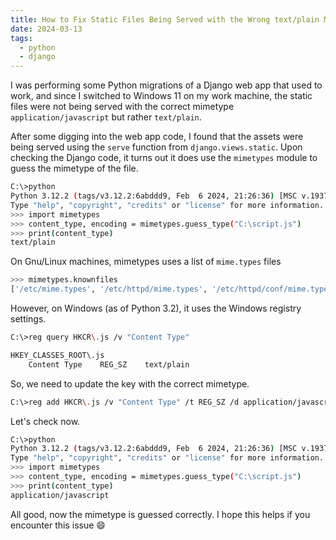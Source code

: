 ```yaml
---
title: How to Fix Static Files Being Served with the Wrong text/plain Mimetype
date: 2024-03-13
tags:
  - python
  - django
---
```

I was performing some Python migrations of a Django web app that used to work, and since I switched to Windows 11 on my work machine, the static files were not being served with the correct mimetype `application/javascript` but rather `text/plain`.

After some digging into the web app code, I found that the assets were being served using the `serve` function from `django.views.static`. Upon checking the Django code, it turns out it does use the `mimetypes` module to guess the mimetype of the file.

```sh
C:\>python
Python 3.12.2 (tags/v3.12.2:6abddd9, Feb  6 2024, 21:26:36) [MSC v.1937 64 bit (AMD64)] on win32
Type "help", "copyright", "credits" or "license" for more information.
>>> import mimetypes
>>> content_type, encoding = mimetypes.guess_type("C:\script.js")
>>> print(content_type)
text/plain
```

On Gnu/Linux machines, mimetypes uses a list of `mime.types` files

```sh
>>> mimetypes.knownfiles
['/etc/mime.types', '/etc/httpd/mime.types', '/etc/httpd/conf/mime.types', '/etc/apache/mime.types', '/etc/apache2/mime.types', '/usr/local/etc/httpd/conf/mime.types', '/usr/local/lib/netscape/mime.types', '/usr/local/etc/httpd/conf/mime.types', '/usr/local/etc/mime.types']
```

However, on Windows (as of Python 3.2), it uses the Windows registry settings.

```sh
C:\>reg query HKCR\.js /v "Content Type"

HKEY_CLASSES_ROOT\.js
    Content Type    REG_SZ    text/plain
```

So, we need to update the key with the correct mimetype.

```sh
C:\>reg add HKCR\.js /v "Content Type" /t REG_SZ /d application/javascript
```

Let's check now.

```sh
C:\>python
Python 3.12.2 (tags/v3.12.2:6abddd9, Feb  6 2024, 21:26:36) [MSC v.1937 64 bit (AMD64)] on win32
Type "help", "copyright", "credits" or "license" for more information.
>>> import mimetypes
>>> content_type, encoding = mimetypes.guess_type("C:\script.js")
>>> print(content_type)
application/javascript
```

All good, now the mimetype is guessed correctly. I hope this helps if you encounter this issue 😄
